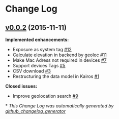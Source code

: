 # Change Log

## [v0.0.2](https://github.com/fablabbcn/smartcitizen/tree/v0.0.2) (2015-11-11)
**Implemented enhancements:**

- Exposure as system tag [\#12](https://github.com/fablabbcn/smartcitizen/issues/12)
- Calculate elevation in backend by geoloc [\#11](https://github.com/fablabbcn/smartcitizen/issues/11)
- Make Mac Adress not required in devices [\#7](https://github.com/fablabbcn/smartcitizen/issues/7)
- Support devices Tags [\#5](https://github.com/fablabbcn/smartcitizen/issues/5)
- CSV download [\#3](https://github.com/fablabbcn/smartcitizen/issues/3)
- Restructuring the data model in Kairos  [\#1](https://github.com/fablabbcn/smartcitizen/issues/1)

**Closed issues:**

- Improve geolocation search [\#9](https://github.com/fablabbcn/smartcitizen/issues/9)



\* *This Change Log was automatically generated by [github_changelog_generator](https://github.com/skywinder/Github-Changelog-Generator)*
